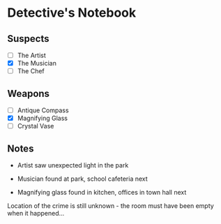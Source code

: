 # Detective's Notebook

## Suspects
- [ ] The Artist
- [X] The Musician
- [ ] The Chef

## Weapons
- [ ] Antique Compass
- [X] Magnifying Glass
- [ ] Crystal Vase

## Notes

- Artist saw unexpected light in the park

- Musician found at park, school cafeteria next

- Magnifying glass found in kitchen, offices in town hall next

Location of the crime is still unknown - the room must have been empty when it happened...
